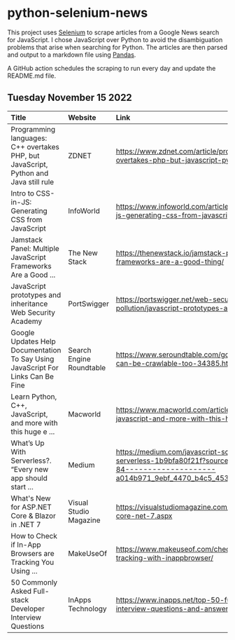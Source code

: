 # python-selenium-news

This project uses [Selenium](https://www.seleniumhq.org/) to scrape articles from a Google News search for JavaScript.
I chose JavaScript over Python to avoid the disambiguation problems that arise when searching for Python.
The articles are then parsed and output to a markdown file using [Pandas](https://pandas.pydata.org/).

A GitHub action schedules the scraping to run every day and update the README.md file.

## Tuesday November 15 2022


| Title                                                                                | Website                  | Link                                                                                                                                                                     |
|:-------------------------------------------------------------------------------------|:-------------------------|:-------------------------------------------------------------------------------------------------------------------------------------------------------------------------|
| Programming languages: C++ overtakes PHP, but JavaScript, Python and Java still rule | ZDNET                    | https://www.zdnet.com/article/programming-languages-c-overtakes-php-but-javascript-python-and-java-still-rule/                                                           |
| Intro to CSS-in-JS: Generating CSS from JavaScript                                   | InfoWorld                | https://www.infoworld.com/article/3678950/intro-to-css-in-js-generating-css-from-javascript.html                                                                         |
| Jamstack Panel: Multiple JavaScript Frameworks Are a Good ...                        | The New Stack            | https://thenewstack.io/jamstack-panel-multiple-javascript-frameworks-are-a-good-thing/                                                                                   |
| JavaScript prototypes and inheritance  Web Security Academy                          | PortSwigger              | https://portswigger.net/web-security/prototype-pollution/javascript-prototypes-and-inheritance                                                                           |
| Google Updates Help Documentation To Say Using JavaScript For Links Can Be Fine      | Search Engine Roundtable | https://www.seroundtable.com/google-javascript-for-links-can-be-crawlable-too-34385.html                                                                                 |
| Learn Python, C++, JavaScript, and more with this huge e ...                         | Macworld                 | https://www.macworld.com/article/1369540/learn-python-c-javascript-and-more-with-this-huge-e-learning-bundle.html                                                        |
| What’s Up With Serverless?. “Every new app should start ...                          | Medium                   | https://medium.com/javascript-scene/whats-up-with-serverless-1b9bfa80f21f?source=topics_v2---------0-84--------------------a014b971_9ebf_4470_b4c5_453633c0c9c5-------17 |
| What's New for ASP.NET Core & Blazor in .NET 7                                       | Visual Studio Magazine   | https://visualstudiomagazine.com/articles/2022/11/10/aspnet-core-net-7.aspx                                                                                              |
| How to Check if In-App Browsers are Tracking You Using ...                           | MakeUseOf                | https://www.makeuseof.com/check-in-app-browser-tracking-with-inappbrowser/                                                                                               |
| 50 Commonly Asked Full-stack Developer Interview Questions                           | InApps Technology        | https://www.inapps.net/top-50-full-stack-developer-interview-questions-and-answers/                                                                                      |